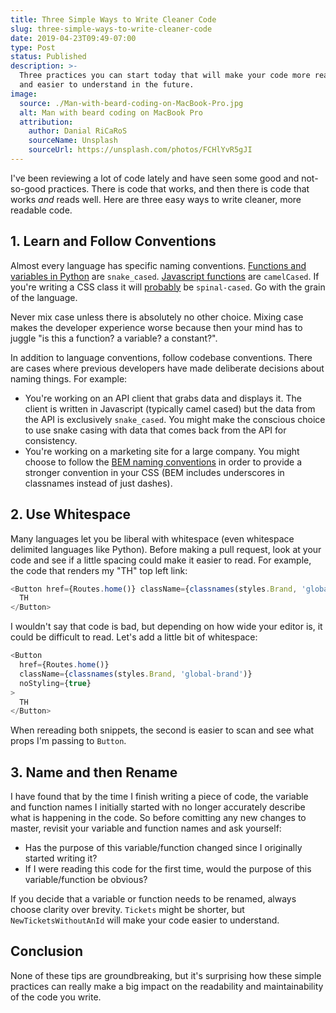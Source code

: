 ```yaml
---
title: Three Simple Ways to Write Cleaner Code
slug: three-simple-ways-to-write-cleaner-code
date: 2019-04-23T09:49-07:00
type: Post
status: Published
description: >-
  Three practices you can start today that will make your code more readable now
  and easier to understand in the future.
image:
  source: ./Man-with-beard-coding-on-MacBook-Pro.jpg
  alt: Man with beard coding on MacBook Pro
  attribution:
    author: Danial RiCaRoS
    sourceName: Unsplash
    sourceUrl: https://unsplash.com/photos/FCHlYvR5gJI
---
```


I've been reviewing a lot of code lately and have seen some good and not-so-good practices. There is code that works, and then there is code that works _and_ reads well. Here are three easy ways to write cleaner, more readable code.

## 1. Learn and Follow Conventions

Almost every language has specific naming conventions. [Functions and variables in Python][1] are `snake_cased`. [Javascript functions][2] are `camelCased`. If you're writing a CSS class it will [probably][3] be `spinal-cased`. Go with the grain of the language.

Never mix case unless there is absolutely no other choice. Mixing case makes the developer experience worse because then your mind has to juggle "is this a function? a variable? a constant?".

In addition to language conventions, follow codebase conventions. There are cases where previous developers have made deliberate decisions about naming things. For example:

- You're working on an API client that grabs data and displays it. The client is written in Javascript (typically camel cased) but the data from the API is exclusively `snake_cased`. You might make the conscious choice to use snake casing with data that comes back from the API for consistency.
- You're working on a marketing site for a large company. You might choose to follow the [BEM naming conventions][4] in order to provide a stronger convention in your CSS (BEM includes underscores in classnames instead of just dashes).

## 2. Use Whitespace

Many languages let you be liberal with whitespace (even whitespace delimited languages like Python). Before making a pull request, look at your code and see if a little spacing could make it easier to read. For example, the code that renders my "TH" top left link:

```typescript
<Button href={Routes.home()} className={classnames(styles.Brand, 'global-brand')} noStyling={true}>
  TH
</Button>
```

I wouldn't say that code is bad, but depending on how wide your editor is, it could be difficult to read. Let's add a little bit of whitespace:

```typescript
<Button
  href={Routes.home()}
  className={classnames(styles.Brand, 'global-brand')}
  noStyling={true}
>
  TH
</Button>
```

When rereading both snippets, the second is easier to scan and see what props I'm passing to `Button`.

## 3. Name and then Rename

I have found that by the time I finish writing a piece of code, the variable and function names I initially started with no longer accurately describe what is happening in the code. So before comitting any new changes to master, revisit your variable and function names and ask yourself:

- Has the purpose of this variable/function changed since I originally started writing it?
- If I were reading this code for the first time, would the purpose of this variable/function be obvious?

If you decide that a variable or function needs to be renamed, always choose clarity over brevity. `Tickets` might be shorter, but `NewTicketsWithoutAnId` will make your code easier to understand.

## Conclusion

None of these tips are groundbreaking, but it's surprising how these simple practices can really make a big impact on the readability and maintainability of the code you write.

[1]: https://www.python.org/dev/peps/pep-0008/#function-and-variable-names
[2]: https://developer.mozilla.org/en-US/docs/Web/JavaScript/Reference/Global_Objects/Array
[3]: https://medium.freecodecamp.org/css-naming-conventions-that-will-save-you-hours-of-debugging-35cea737d849
[4]: http://getbem.com/introduction/
